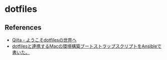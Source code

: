 # dotfiles


## References

* [Qiita - ようこそdotfilesの世界へ]( https://qiita.com/yutkat/items/c6c7584d9795799ee164 )
* [dotfilesと連携するMacの環境構築ブートストラップスクリプトをAnsibleで書いた。]( https://senyoltw.hatenablog.jp/entry/2020/06/12/190152 )